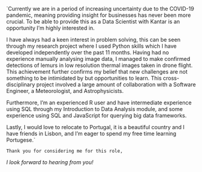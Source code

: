 `Currently we are in a period of increasing uncertainty due to the COVID-19 pandemic, meaning providing insight for businesses has never been more crucial. To be able to provide this as a Data Scientist with Kantar is an opportunity I’m highly interested in. 

I have always had a keen interest in problem solving, this can be seen through my research project where I used Python skills which I have developed independently over the past 11 months. Having had no experience manually analysing image data, I managed to make confirmed detections of lemurs in low resolution thermal images taken in drone flight. This achievement further confirms my belief that new challenges are not something to be intimidated by but opportunities to learn. This cross-disciplinary project involved a large amount of collaboration with a Software Engineer, a Meteorologist, and Astrophysicists.  

Furthermore, I’m an experienced R user and have intermediate experience using SQL through my Introduction to Data Analysis module, and some experience using SQL and JavaScript for querying big data frameworks.  

Lastly, I would love to relocate to Portugal, it is a beautiful country and I have friends in Lisbon, and I’m eager to spend my free time learning Portugese.` 

 `Thank you for considering me for this role,`

*I look forward to hearing from you!* 
